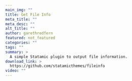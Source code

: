 ```yaml
---
main_img: ""
title: Get File Info
meta_title: ""
meta_desc: ""
alt_title: ""
author: garethredfern
featured: not_featured
categories: ""
tags: ""
summary: >
  A simple Statamic plugin to output file information.
download_link: >
  https://github.com/statamicthemes/fileinfo
video: ""
---
```

